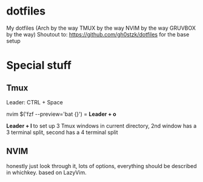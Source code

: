 # dotfiles

My dotfiles (Arch by the way TMUX by the way NVIM by the way GRUVBOX by the way)
Shoutout to: https://github.com/gh0stzk/dotfiles for the base setup

# Special stuff

## Tmux

<p>Leader: CTRL + Space</p>
<p>nvim $('fzf --preview='bat {}') = <b>Leader + o</b></p>
<p><b> Leader + l </b> to set up 3 Tmux windows in current directory, 2nd window has a 3 terminal split, second has a 4 terminal split</p>

## NVIM

honestly just look through it, lots of options, everything should be described in whichkey. based on LazyVim.
